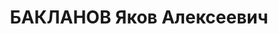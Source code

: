 ---
title: БАКЛАНОВ Яков Алексеевич
description: '1891 г.р., г. Гардынь, русский, б/п, малограмотный, плотник санатория.
  Проживал: г. Сочи. Арестован 11.01.1937 г. Предъявленное обвинение: "ст. 58/8/11
  УК РСФСР". Военной коллегией ВС СССР 14.06.1937 г. назначена ВМН с конфискацией
  имущества. Приговор приведен в исполнение 14.06.1937 г. Реабилитирован Военной коллегией
  ВС СССР 09.05.1957 г. на основании п. 5 ст. 4 УПК РСФСР.'
---